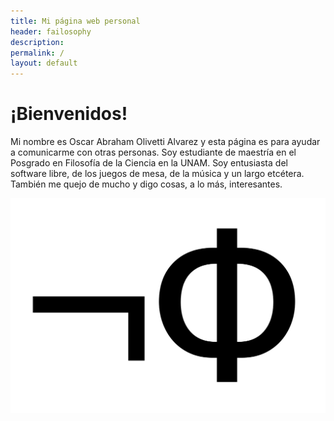 ```yaml
---
title: Mi página web personal
header: failosophy
description:
permalink: /
layout: default
---
```


# ¡Bienvenidos!

Mi nombre es Oscar Abraham Olivetti Alvarez y esta página es para ayudar a comunicarme con otras personas. Soy estudiante de maestría en el Posgrado en Filosofía de la Ciencia en la UNAM. Soy entusiasta del software libre, de los juegos de mesa, de la música y un largo etcétera. También me quejo de mucho y digo cosas, a lo más, interesantes.

![logo.png](/assets/images/logo.png)

